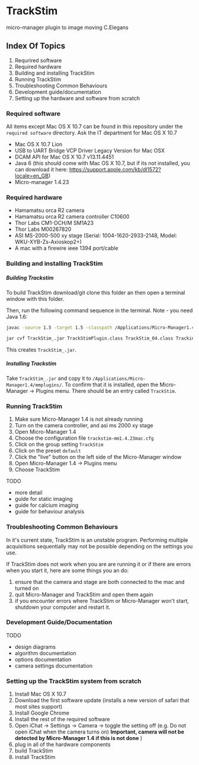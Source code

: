 # TrackStim
micro-manager plugin to image moving C.Elegans


## Index Of Topics
1. Requrired software
2. Required hardware
3. Building and installing TrackStim
4. Running TrackStim
5. Troubleshooting Common Behaviours
6. Development guide/documentation
7. Setting up the hardware and software from scratch


### Required software

All items except Mac OS X 10.7 can be found in this repository under the ```required software``` directory.
Ask the IT department for Mac OS X 10.7

- Mac OS X 10.7 Lion
- USB to UART Bridge VCP Driver Legacy Version for Mac OSX
- DCAM API for Mac OS X 10.7 v13.11.4451
- Java 6 (this should come with Mac OS X 10.7, but if its not installed, you can download it here: https://support.apple.com/kb/dl1572?locale=en_GB) 
- Micro-manager 1.4.23


### Required hardware
- Hamamatsu orca R2 camera
- Hamamatsu orca R2 camera controller C10600
- Thor Labs CM1-DCH/M SM1A23
- Thor Labs M00267820
- ASI MS-2000-500 xy stage (Serial: 1004-1620-2933-2148, Model: WKU-XYB-Zs-Axioskop2+)
- A mac with a firewire ieee 1394 port/cable

### Building and installing TrackStim

##### Building Trackstim

To build TrackStim download/git clone this folder an then open a terminal window with this folder.

Then, run the following command sequence in the terminal.  Note - you need Java 1.6:

```sh
javac -source 1.5 -target 1.5 -classpath /Applications/Micro-Manager1.4/ij.jar:/Applications/Micro-Manager1.4/plugins/Micro-Manager/MMCoreJ.jar:/Applications/Micro-Manager1.4/plugins/Micro-Manager/MMJ_.jar -Xlint:unchecked TrackStimPlugin.java

jar cvf TrackStim_.jar TrackStimPlugin.class TrackStim_04.class TrackingThread11.class SignalSender01.class
```

This creates ```TrackStim_.jar```.  


##### Installing Trackstim 
Take ```TrackStim_.jar``` and copy it to ```/Applications/Micro-Manager1.4/mmplugins/```.  To confirm that it is installed, open the Micro-Manager -> Plugins menu.  There should be an entry called ```TrackStim```.



### Running TrackStim
1. Make sure Micro-Manager 1.4 is not already running
2. Turn on the camera controller, and asi ms 2000 xy stage
3. Open Micro-Manager 1.4
4. Choose the configuration file ```trackstim-mm1.4.23mac.cfg```
5. Click on the group setting ```TrackStim ```
6. Click on the preset ```default```
7. Click the "live" button on the left side of the Micro-Manager window
8. Open Micro-Manager 1.4 -> Plugins menu
9. Choose TrackStim

TODO
- more detail
- guide for static imaging
- guide for calcium imaging
- guide for behaviour analysis

### Troubleshooting Common Behaviours
In it's current state, TrackStim is an unstable program.  Performing multiple acquisitions sequentially may not be possible depending on the settings you use.

If TrackStim does not work when you are are running it or if there are errors when you start it, here are some things you an do:
1. ensure that the camera and stage are both connected to the mac and turned on
2. quit Micro-Manager and TrackStim and open them again
3. if you encounter errors where TrackStim or Micro-Manager won't start, shutdown your computer and restart it.

### Development Guide/Documentation
TODO
- design diagrams
- algorithm documentation
- options documentation
- camera settings documentation

### Setting up the TrackStim system from scratch
1. Install Mac OS X 10.7 
2. Download the first software update (installs a new version of safari that most sites support)
3. Install Google Chrome
4. Install the rest of the required software
5. Open iChat -> Settings -> Camera -> toggle the setting off (e.g. Do not open iChat when the camera turns on) **Important, camera will not be detected by Micro-Manager 1.4 if this is not done** )
6. plug in all of the hardware components
7. build TrackStim
8. install TrackStim



